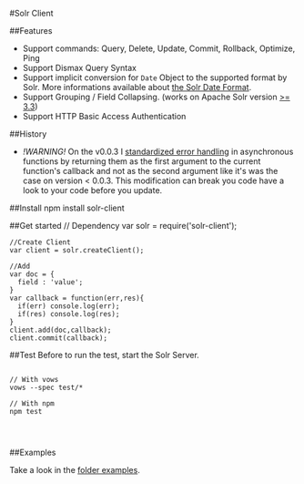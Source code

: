 #Solr Client

##Features
 - Support commands: Query, Delete, Update, Commit, Rollback, Optimize, Ping
 - Support Dismax Query Syntax
 - Support implicit conversion for `Date` Object to the supported format by Solr.
 More informations available about [the Solr Date Format](http://lucidworks.lucidimagination.com/display/LWEUG/Solr+Date+Format).
 - Support Grouping / Field Collapsing. (works on Apache Solr version [>= 3.3](http://svn.apache.org/repos/asf/lucene/dev/tags/lucene_solr_3_3/solr/CHANGES.txt))
 - Support HTTP Basic Access Authentication
  
##History
 - _!WARNING!_ On the v0.0.3 I [standardized error handling](http://docs.nodejitsu.com/articles/errors/what-are-the-error-conventions) in asynchronous functions by returning them as the first argument to the current function's callback and not as the second argument like it's was the case on version < 0.0.3. This modification can break you code have a look to your code before you update.
 
##Install
    npm install solr-client
    
##Get started
    // Dependency
    var solr = require('solr-client');
    
    //Create Client
    var client = solr.createClient();
    
    //Add
    var doc = {
      field : 'value';
    }
    var callback = function(err,res){
      if(err) console.log(err);
      if(res) console.log(res);
    }
    client.add(doc,callback);
    client.commit(callback);


##Test
Before to run the test, start the Solr Server.
<pre>
<code>
// With vows
vows --spec test/*

// With npm
npm test
</pre>
</code>

##Examples

Take a look in the [folder examples](https://github.com/lbdremy/solr-node-client/tree/master/examples).

